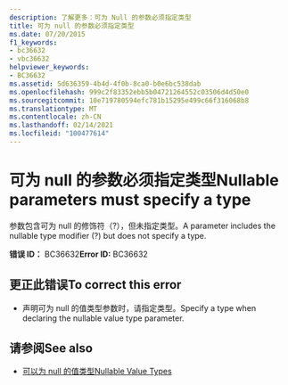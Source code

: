```yaml
---
description: 了解更多：可为 Null 的参数必须指定类型
title: 可为 null 的参数必须指定类型
ms.date: 07/20/2015
f1_keywords:
- bc36632
- vbc36632
helpviewer_keywords:
- BC36632
ms.assetid: 5d636359-4b4d-4f0b-8ca0-b0e6bc538dab
ms.openlocfilehash: 999c2f83352ebb5b04721264552c03506d4d50e0
ms.sourcegitcommit: 10e719780594efc781b15295e499c66f316068b8
ms.translationtype: MT
ms.contentlocale: zh-CN
ms.lasthandoff: 02/14/2021
ms.locfileid: "100477614"
---
```

# <a name="nullable-parameters-must-specify-a-type"></a><span data-ttu-id="3b174-103">可为 null 的参数必须指定类型</span><span class="sxs-lookup"><span data-stu-id="3b174-103">Nullable parameters must specify a type</span></span>

<span data-ttu-id="3b174-104">参数包含可为 null 的修饰符（?），但未指定类型。</span><span class="sxs-lookup"><span data-stu-id="3b174-104">A parameter includes the nullable type modifier (?) but does not specify a type.</span></span>  
  
 <span data-ttu-id="3b174-105">**错误 ID：** BC36632</span><span class="sxs-lookup"><span data-stu-id="3b174-105">**Error ID:** BC36632</span></span>  
  
## <a name="to-correct-this-error"></a><span data-ttu-id="3b174-106">更正此错误</span><span class="sxs-lookup"><span data-stu-id="3b174-106">To correct this error</span></span>  
  
- <span data-ttu-id="3b174-107">声明可为 null 的值类型参数时，请指定类型。</span><span class="sxs-lookup"><span data-stu-id="3b174-107">Specify a type when declaring the nullable value type parameter.</span></span>  
  
## <a name="see-also"></a><span data-ttu-id="3b174-108">请参阅</span><span class="sxs-lookup"><span data-stu-id="3b174-108">See also</span></span>

- [<span data-ttu-id="3b174-109">可以为 null 的值类型</span><span class="sxs-lookup"><span data-stu-id="3b174-109">Nullable Value Types</span></span>](../programming-guide/language-features/data-types/nullable-value-types.md)
